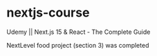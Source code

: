 # nextjs-course
Udemy || Next.js 15 &amp; React - The Complete Guide

NextLevel food project (section 3) was completed
